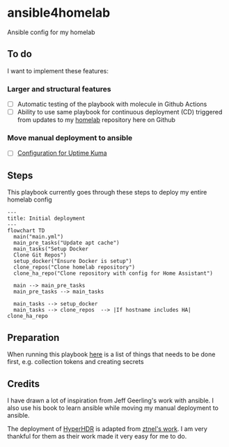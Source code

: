 # ansible4homelab

Ansible config for my homelab

## To do

I want to implement these features:

### Larger and structural features

- [ ] Automatic testing of the playbook with molecule in Github Actions
- [ ] Ability to use same playbook for continuous deployment (CD) triggered from updates to my [homelab](https://github.com/aleksanderbl29/homelab) repository here on Github

### Move manual deployment to ansible

- [ ] [Configuration for Uptime Kuma](https://github.com/aleksanderbl29/ansible4homelab/issues/3)

## Steps

This playbook currently goes through these steps to deploy my entire homelab config

```mermaid
---
title: Initial deployment
---
flowchart TD
  main("main.yml")
  main_pre_tasks("Update apt cache")
  main_tasks("Setup Docker
  Clone Git Repos")
  setup_docker("Ensure Docker is setup")
  clone_repos("Clone homelab repository")
  clone_ha_repo("Clone repository with config for Home Assistant")

  main --> main_pre_tasks
  main_pre_tasks --> main_tasks

  main_tasks --> setup_docker
  main_tasks --> clone_repos  --> |If hostname includes HA| clone_ha_repo
``````

## Preparation

When running this playbook [here](./preparation.md) is a list of things that needs to be done first, e.g. collection tokens and creating secrets

## Credits

I have drawn a lot of inspiration from Jeff Geerling's work with ansible. I also use his book to learn ansible while moving my manual deployment to ansible.

The deployment of [HyperHDR](https://github.com/awawa-dev/HyperHDR) is adapted from [ztnel's work](https://github.com/ztnel/ambilight). I am very thankful for them as their work made it very easy for me to do.
